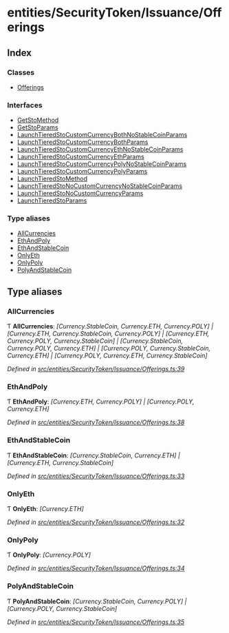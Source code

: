 # entities/SecurityToken/Issuance/Offerings

## Index

### Classes

* [Offerings]()

### Interfaces

* [GetStoMethod]()
* [GetStoParams]()
* [LaunchTieredStoCustomCurrencyBothNoStableCoinParams]()
* [LaunchTieredStoCustomCurrencyBothParams]()
* [LaunchTieredStoCustomCurrencyEthNoStableCoinParams]()
* [LaunchTieredStoCustomCurrencyEthParams]()
* [LaunchTieredStoCustomCurrencyPolyNoStableCoinParams]()
* [LaunchTieredStoCustomCurrencyPolyParams]()
* [LaunchTieredStoMethod]()
* [LaunchTieredStoNoCustomCurrencyNoStableCoinParams]()
* [LaunchTieredStoNoCustomCurrencyParams]()
* [LaunchTieredStoParams]()

### Type aliases

* [AllCurrencies](_entities_securitytoken_issuance_offerings_.md#allcurrencies)
* [EthAndPoly](_entities_securitytoken_issuance_offerings_.md#ethandpoly)
* [EthAndStableCoin](_entities_securitytoken_issuance_offerings_.md#ethandstablecoin)
* [OnlyEth](_entities_securitytoken_issuance_offerings_.md#onlyeth)
* [OnlyPoly](_entities_securitytoken_issuance_offerings_.md#onlypoly)
* [PolyAndStableCoin](_entities_securitytoken_issuance_offerings_.md#polyandstablecoin)

## Type aliases

### AllCurrencies

Ƭ **AllCurrencies**: _\[Currency.StableCoin, Currency.ETH, Currency.POLY\] \| \[Currency.ETH, Currency.StableCoin, Currency.POLY\] \| \[Currency.ETH, Currency.POLY, Currency.StableCoin\] \| \[Currency.StableCoin, Currency.POLY, Currency.ETH\] \| \[Currency.POLY, Currency.StableCoin, Currency.ETH\] \| \[Currency.POLY, Currency.ETH, Currency.StableCoin\]_

_Defined in_ [_src/entities/SecurityToken/Issuance/Offerings.ts:39_](https://github.com/PolymathNetwork/polymath-sdk/blob/550676f/src/entities/SecurityToken/Issuance/Offerings.ts#L39)

### EthAndPoly

Ƭ **EthAndPoly**: _\[Currency.ETH, Currency.POLY\] \| \[Currency.POLY, Currency.ETH\]_

_Defined in_ [_src/entities/SecurityToken/Issuance/Offerings.ts:38_](https://github.com/PolymathNetwork/polymath-sdk/blob/550676f/src/entities/SecurityToken/Issuance/Offerings.ts#L38)

### EthAndStableCoin

Ƭ **EthAndStableCoin**: _\[Currency.StableCoin, Currency.ETH\] \| \[Currency.ETH, Currency.StableCoin\]_

_Defined in_ [_src/entities/SecurityToken/Issuance/Offerings.ts:33_](https://github.com/PolymathNetwork/polymath-sdk/blob/550676f/src/entities/SecurityToken/Issuance/Offerings.ts#L33)

### OnlyEth

Ƭ **OnlyEth**: _\[Currency.ETH\]_

_Defined in_ [_src/entities/SecurityToken/Issuance/Offerings.ts:32_](https://github.com/PolymathNetwork/polymath-sdk/blob/550676f/src/entities/SecurityToken/Issuance/Offerings.ts#L32)

### OnlyPoly

Ƭ **OnlyPoly**: _\[Currency.POLY\]_

_Defined in_ [_src/entities/SecurityToken/Issuance/Offerings.ts:34_](https://github.com/PolymathNetwork/polymath-sdk/blob/550676f/src/entities/SecurityToken/Issuance/Offerings.ts#L34)

### PolyAndStableCoin

Ƭ **PolyAndStableCoin**: _\[Currency.StableCoin, Currency.POLY\] \| \[Currency.POLY, Currency.StableCoin\]_

_Defined in_ [_src/entities/SecurityToken/Issuance/Offerings.ts:35_](https://github.com/PolymathNetwork/polymath-sdk/blob/550676f/src/entities/SecurityToken/Issuance/Offerings.ts#L35)

